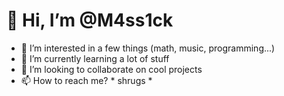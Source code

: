 # 👋 Hi, I’m @M4ss1ck
- 👀 I’m interested in a few things (math, music, programming...)
- 🌱 I’m currently learning a lot of stuff
- 💞️ I’m looking to collaborate on cool projects
- 📫 How to reach me? * shrugs *

<!---
M4ss1ck/M4ss1ck is a ✨ special ✨ repository because its `README.md` (this file) appears on your GitHub profile.
You can click the Preview link to take a look at your changes.
--->
